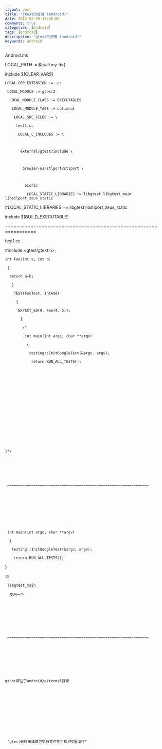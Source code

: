 ```yaml
---
layout: post
title: "gtest的使用 (android)"
date: 2012-08-09 17:25:00 
comments: true
categories: [android]
tags: [android]
description: "gtest的使用 (android)"
keywords: android
---
```



 
  
   Android.mk
  
 
 
  
   LOCAL_PATH := $(call my-dir)
  
 
 
  include $(CLEAR_VARS)
  
   
    LOCAL_CPP_EXTENSION := .cc
    
     LOCAL_MODULE := gtest2
     
      LOCAL_MODULE_CLASS := EXECUTABLES
      
       LOCAL_MODULE_TAGS := optional
       
        LOCAL_SRC_FILES := \
        
         test1.cc
         
          LOCAL_C_INCLUDES := \
          
           
           
           external/gtest/include \
           
            
            
            browser-os/stlport/stlport \
            
             
             
             bionic
             
              LOCAL_STATIC_LIBRARIES += libgtest libgtest_main libstlport_zeus_static
              
              
             
            
           
          
         
        
       
      
     
    
   
  
 
 
  #LOCAL_STATIC_LIBRARIES += libgtest libstlport_zeus_static
 
 
  
  
 
 
  
   include $(BUILD_EXECUTABLE)
  
 
 
  
   =================================================================
  
 
 
  
   test1.cc
  
 
 
  
   #include <gtest/gtest.h>;
   
    int Foo(int a, int b)
    
     {
     
      return a+b;
      
       }
       
        TEST(FooTest, IntAdd)
        
         {
         
          EXPECT_EQ(9, Foo(4, 5));
          
           }
           
            /*
            
             int main(int argc, char **argv)
             
              {
              
               testing::InitGoogleTest(&argc, argv);
               
                return RUN_ALL_TESTS();
                
                
               
              
             
            
           
          
         
        
       
      
     
    
   
  
 
 
  
   
    }*/
   
  
 
 
  
   
    
     =================================================================
    
    
    
   
  
 
 
  
   
    
     int main(int argc, char **argv)
     
      {
      
       testing::InitGoogleTest(&argc, argv);
       
        return RUN_ALL_TESTS();
        
        
       
      
     
    
   
  
 
 
  
   }
  
 
 
  
   
    和
    
     libgtest_main
     
      使用一个
     
    
   
  
 
 
  
   
    
     =================================================================
    
    
    
   
  
 
 
  
   
    gtest库位于android/external目录
   
  
 
 
  
   
   
  
 
 
  
   
    
     "gtest最终编译成可执行文件在手机/PC里运行"
    
    
    
   
  
 
 
  
   
   
  
 
 
  
   
   
  
 


